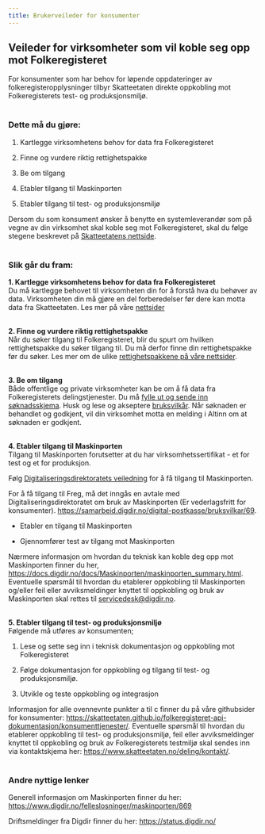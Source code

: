 ```yaml
---
title: Brukerveileder for konsumenter
---
```


## Veileder for virksomheter som vil koble seg opp mot Folkeregisteret

For konsumenter som har behov for løpende oppdateringer av folkeregisteropplysninger tilbyr Skatteetaten direkte oppkobling mot Folkeregisterets test- og produksjonsmiljø.<br/><br/> 

 ### Dette må du gjøre:

1.	Kartlegge virksomhetens behov for data fra Folkeregisteret

2.	Finne og vurdere riktig rettighetspakke

2.	Be om tilgang

4.	Etabler tilgang til Maskinporten 

5.	Etabler tilgang til test- og produksjonsmiljø

Dersom du som konsument ønsker å benytte en systemleverandør som på vegne av din virksomhet skal koble seg mot Folkeregisteret, skal du følge stegene beskrevet på [Skatteetatens nettside](https://www.skatteetaten.no/deling/folkeregisteret/intro/). 
<br/><br/>

### Slik går du fram:

<b> 1. Kartlegge virksomhetens behov for data fra Folkeregisteret </b>  
Du må kartlegge behovet til virksomheten din for å forstå hva du behøver av data. Virksomheten din må gjøre en del forberedelser før dere kan motta data fra Skatteetaten. Les mer på våre [nettsider](https://www.skatteetaten.no/deling/folkeregisteret/intro/kartlegg/) <br/><br/>

<b> 2. Finne og vurdere riktig rettighetspakke </b><br>
Når du søker tilgang til Folkeregisteret, blir du spurt om hvilken rettighetspakke du søker tilgang til. Du må derfor finne din rettighetspakke før du søker. 
Les mer om de ulike [rettighetspakkene på våre nettsider](https://www.skatteetaten.no/deling/folkeregisteret/intro/finne-data/).
<br/><br/>

<b> 3. Be om tilgang </b><br>
Både offentlige og private virksomheter kan be om å få data fra Folkeregisterets delingstjenester. Du må [fylle ut og sende inn søknadsskjema](https://www.altinn.no/skjemaoversikt/skatteetaten/soknad-om-tilgang-til-folkeregisteropplysninger/). Husk og lese og akseptere [bruksvilkår](https://www.skatteetaten.no/person/folkeregister/om/modernisering/bruksvilkar/).
Når søknaden er behandlet og godkjent, vil din virksomhet motta en melding i Altinn om at søknaden er godkjent. <br/><br/>

<b> 4. Etabler tilgang til Maskinporten </b><br>
Tilgang til Maskinporten forutsetter at du har virksomhetssertifikat - et for test og et for produksjon.

Følg [Digitaliseringsdirektoratets veiledning](https://samarbeid.digdir.no/maskinporten/ta-i-bruk-maskinporten/97) for å få tilgang til Maskinporten.

For å få tilgang til Freg, må det inngås en avtale med Digitaliseringsdirektoratet om bruk av Maskinporten (Er vederlagsfritt for konsumenter). https://samarbeid.digdir.no/digital-postkasse/bruksvilkar/69. 

*	Etabler en tilgang til Maskinporten

*	Gjennomfører test av tilgang mot Maskinporten

Nærmere informasjon om hvordan du teknisk kan koble deg opp mot Maskinporten finner du her, https://docs.digdir.no/docs/Maskinporten/maskinporten_summary.html. Eventuelle spørsmål til hvordan du etablerer oppkobling til Maskinporten og/eller feil eller avviksmeldinger knyttet til oppkobling og bruk av Maskinporten skal rettes til servicedesk@digdir.no. <br/><br/>

<b> 5. Etabler tilgang til test- og produksjonsmiljø</b><br>
Følgende må utføres av konsumenten;

1.	Lese og sette seg inn i teknisk dokumentasjon og oppkobling mot Folkeregisteret

2.	Følge dokumentasjon for oppkobling og tilgang til test- og produksjonsmiljø.

3.	Utvikle og teste oppkobling og integrasjon

Informasjon for alle ovennevnte punkter a til c finner du på våre githubsider for konsumenter: https://skatteetaten.github.io/folkeregisteret-api-dokumentasjon/konsumenttjenester/. Eventuelle spørsmål til hvordan du etablerer oppkobling til test- og produksjonsmiljø, feil eller avviksmeldinger knyttet til oppkobling og bruk av Folkeregisterets testmiljø skal sendes inn via kontaktskjema her: https://www.skatteetaten.no/deling/kontakt/. <br/><br/>

### Andre nyttige lenker

Generell informasjon om Maskinporten finner du her: https://www.digdir.no/felleslosninger/maskinporten/869

Driftsmeldinger fra Digdir finner du her: https://status.digdir.no/

